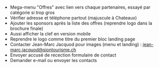 * Mega-menu "Offres" avec lien vers chaque partenaires, essayé par catégorie si trop gros
* Vérifier adresse et téléphone partout (majuscule à Chateaux)
* Ajouter les sponsors après la liste des offres (reprendre logo dans la brochure finale)
* Aussi afficher la clef en version mobile
* Reprendre le logo comme titre du premier bloc landing page
* Contacter Jean-Marc Jacquod pour images (menu et landing) : jean-marc.jacquod@siontourisme.ch
* Envoyer accusé de recection formulaire de contact
* Demander e-mail ou envoyer les contacts
